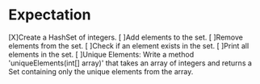 # Expectation
[X]Create a HashSet of integers.
[ ]Add elements to the set.
[ ]Remove elements from the set.
[ ]Check if an element exists in the set.
[ ]Print all elements in the set.
[ ]Unique Elements: Write a method 'uniqueElements(int[] array)' that takes an array of integers and returns a Set containing only the unique elements from the array.